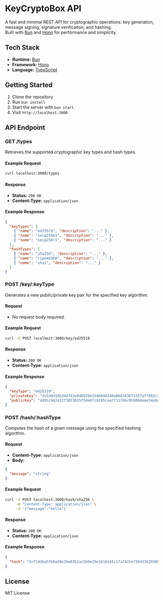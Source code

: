 # KeyCryptoBox API

A fast and minimal REST API for cryptographic operations: key generation, message signing, signature verification, and hashing.  
Built with [Bun](https://bun.sh/) and [Hono](https://hono.dev/) for performance and simplicity.

## Tech Stack

- **Runtime:** [Bun](https://bun.sh/)
- **Framework:** [Hono](https://hono.dev/)
- **Language:** [TypeScript](https://www.typescriptlang.org/)

## Getting Started

1. Clone the repository
2. Run `bun install`
3. Start the server with `bun start`
4. Visit `http://localhost:3000`

## API Endpoint

### GET /types

Retrieves the supported cryptographic key types and hash types.

#### Example Request

```bash
curl localhost:3000/types
```

#### Response

- **Status:** `200 OK`
- **Content-Type:** `application/json`

#### Example Response

```json
{
  "keyTypes": [
    { "name": "ed25519", "description": "..." },
    { "name": "secp256k1", "description": "..." },
    { "name": "secp256r1", "description": "..." }
  ],
  "hashTypes": [
    { "name": "sha256", "description": "..." },
    { "name": "ripemd160", "description": "..." },
    { "name": "sha1", "description": "..." }
  ]
}
```

### POST /key/:keyType

Generates a new public/private key pair for the specified key algorithm.

#### Request

- No request body required.

#### Example Request

```bash
curl -X POST localhost:3000/key/ed25519
```

#### Response

- **Status:** `200 OK`
- **Content-Type:** `application/json`

#### Example Response

```json
{
  "keyType": "ed25519",
  "privateKey": "dc5ddd10b344743e0d6829e3346048340a868103671357af7082c2e98225306f",
  "publicKey": "dd91c942422f3023625f58e8fc8195caa7f117d6c059884eee54abed0f9fa196"
}
```

### POST /hash/:hashType

Computes the hash of a given message using the specified hashing algorithm.

#### Request

- **Content-Type:** `application/json`
- **Body:**

```json
{
  "message": "string"
}
```

#### Example Request

```bash
curl -X POST localhost:3000/hash/sha256 \
     -H "Content-Type: application/json" \
     -d '{"message":"hello"}'
```

#### Response

- **Status:** `200 OK`
- **Content-Type:** `application/json`

#### Example Response

```json
{
  "hash": "2cf24dba5fb0a30e26e83b2ac5b9e29e1b161e5c1fa7425e73043362938b9824"
}
```

## License

MIT License
